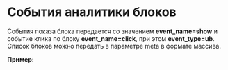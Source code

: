 # События аналитики блоков

События показа блока передается со значением **event\_name=show** и событие клика по блоку **event\_name=click**, при этом **event\_type=ub**. Список блоков можно передать в параметре meta в формате массива.

**Пример:**
